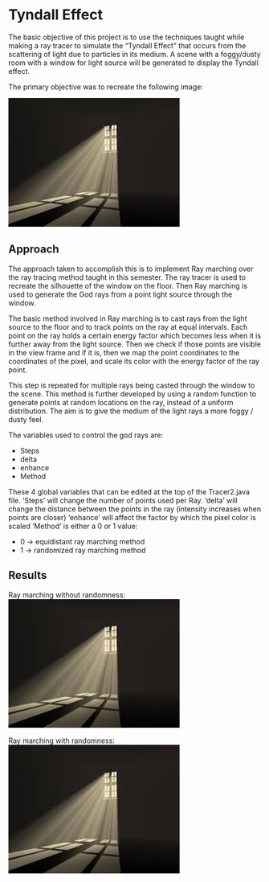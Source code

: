# Tyndall Effect

The basic objective of this project is to use the techniques taught while making a 
ray tracer to simulate the “Tyndall Effect” that occurs from the scattering of light 
due to particles in its medium. A scene with a foggy/dusty room with a window for 
light source will be generated to display the Tyndall effect.

The primary objective was to recreate the following image:

![Target image](Tyndall_effect_target.jpg)

## Approach

The approach taken to accomplish this is to implement Ray marching over the ray 
tracing method taught in this semester. The ray tracer is used to recreate the silhouette 
of the window on the floor. Then Ray marching is used to generate the God rays from 
a point light source through the window.

The basic method involved in Ray marching is to cast rays from the light source to the 
floor and to track points on the ray at equal intervals. Each point on the ray holds a 
certain energy factor which becomes less when it is further away from the light 
source. Then we check if those points are visible in the view frame and if it is, then we 
map the point coordinates to the coordinates of the pixel, and scale its color with the 
energy factor of the ray point.

This step is repeated for multiple rays being casted through the window to the scene. 
This method is further developed by using a random function to generate points at 
random locations on the ray, instead of a uniform distribution. The aim is to give the 
medium of the light rays a more foggy / dusty feel.

The variables used to control the god rays are: 
 * Steps
 * delta
 * enhance
 * Method

These 4 global variables that can be edited at the top of the Tracer2.java file. ‘Steps’ 
will change the number of points used per Ray. ‘delta’ will change the distance 
between the points in the ray (intensity increases when points are closer) ‘enhance’ 
will affect the factor by which the pixel color is scaled ‘Method’ is either a 0 or 1 
value: 
* 0 -> equidistant ray marching method 
* 1 -> randomized ray marching method

## Results

Ray marching without randomness:
![Ray marching without randomness](Tyndall_effect_target.jpg)

Ray marching with randomness:
![Ray marching with randomness](Tyndall_effect_target.jpg)
